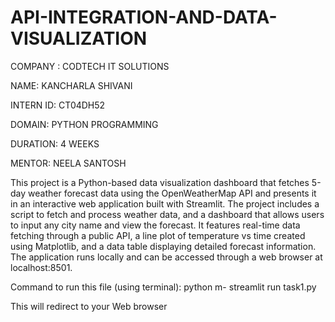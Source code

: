 # API-INTEGRATION-AND-DATA-VISUALIZATION
COMPANY : CODTECH IT SOLUTIONS

NAME: KANCHARLA SHIVANI

INTERN ID: CT04DH52

DOMAIN: PYTHON PROGRAMMING

DURATION: 4 WEEKS

MENTOR: NEELA SANTOSH

This project is a Python-based data visualization dashboard that fetches 5-day weather forecast data using the OpenWeatherMap API and presents it in an interactive web application built with Streamlit. The project includes a script to fetch and process weather data, and a dashboard that allows users to input any city name and view the forecast. It features real-time data fetching through a public API, a line plot of temperature vs time created using Matplotlib, and a data table displaying detailed forecast information. The application runs locally and can be accessed through a web browser at localhost:8501.

Command to run this file (using terminal): python m- streamlit run task1.py

This will redirect to your Web browser
